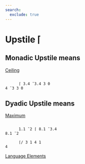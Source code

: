 ```yaml
---
search:
  exclude: true
---
```






<h1 class="heading"><span class="name">Upstile</span> <span class="command">⌈</span></h1>


## Monadic Upstile means


[Ceiling](../primitive-functions/ceiling.md)
```apl

      ⌈ 3.4 ¯3.4 3 0
4 ¯3 3 0
```

## Dyadic Upstile means


[Maximum
      ](../primitive-functions/maximum.md)
```apl

      1.1 ¯2 ⌈ 8.1 ¯3.4
8.1 ¯2

      ⌈/ 3 1 4 1
4

```


[Language Elements](./language-elements.md)


